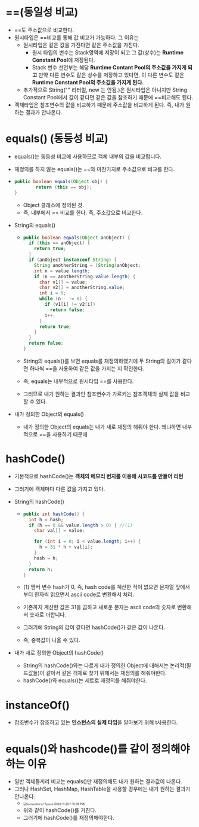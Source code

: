 

# ==(동일성 비교)

- ==도 주소값으로 비교한다.
- 원시타입은 ==비교를 통해 값 비교가 가능하다. 그 이유는
  - 원시타입은 같은 값을 가진다면 같은 주소값을 가진다.
    - 원시 타입의 변수는 Stack영역에 저장이 되고 그 값(상수)는 **Runtime Constant Pool**에 저장된다.
    - Stack 변수 선언부는 해당 **Runtime Contant Pool의 주소값을 가지게 되고** 만약 다른 변수도 같은 상수를 저장하고 있다면, 이 다른 변수도 같은 **Runtime Constant Pool의 주소값을 가지게 된다.**
  - 추가적으로 String("" 리터럴, new 는 안됨.)은 원시타입은 아니지만 String Constant Pool에서 값이 같다면 같은 값을 참조하기 때문에 ==비교해도 된다.
- 객체타입은 참조변수의 값을 비교하기 때문에 주소값을 비교하게 된다. 즉, 내가 원하는 결과가 안나온다.

# equals() (동등성 비교)

- equals()는 동등성 비교에 사용하므로 객체 내부의 값을 비교합니다.

- 재정의를 하지 않는 equals()는 ==와 마찬가지로 주소값으로 비교를 한다.

- ```java
  public boolean equals(Object obj) {
          return (this == obj);
  }
  ```

  - Object 클래스에 정의된 것.
  - 즉, 내부에서 == 비교를 한다. 즉, 주소값으로 비교한다.

- String의 equals()

  - ```java
    public boolean equals(Object anObject) {
      if (this == anObject) {
        return true;
      }
      if (anObject instanceof String) {
        String anotherString = (String)anObject;
        int n = value.length;
        if (n == anotherString.value.length) {
          char v1[] = value;
          char v2[] = anotherString.value;
          int i = 0;
          while (n-- != 0) {
            if (v1[i] != v2[i])
              return false;
            i++;
          }
          return true;
        }
      }
      return false;
    }
    ```

  - String의 equals()를 보면 equals를 재정의하였기에 두 String의 길이가 같다면 하나씩 ==을 사용하여 같은 값을 가지는 지 확인한다.

  - 즉, equals는 내부적으로 원시타입 ==를 사용한다.

  - 그러므로 내가 원하는 결과인 참조변수가 가르키는 참조객체의 실제 값을 비교할 수 있다.



- 내가 정의한 Object의 equals()
  - 내가 정의한 Object의 equals는 내가 새로 재정의 해줘야 한다. 왜냐하면 내부적으로 ==을 사용하기 때문에

# hashCode()

- 기본적으로 hashCode()는 **객체의 메모리 번지를 이용해 시코드를 만들어 리턴**
- 그러기에 객체마다 다른 값을 가지고 있다.



- String의 hashCode()

  - ```java
    public int hashCode() {
      int h = hash;
      if (h == 0 && value.length > 0) { //(1)
        char val[] = value;
    
        for (int i = 0; i < value.length; i++) {
          h = 31 * h + val[i];
        }
        hash = h;
      }
      return h;
    }
    ```

  - (1) 멤버 변수 hash가 0, 즉, hash code를 계산한 적이 없으면 문자열 앞에서부터 한자씩 읽으면서 ascii code로 변환해서 처리.

  - 기존까지 계산한 값은 31을 곱하고 새로운 문자는 ascii code의 숫자로 변환해서 숫자로 더합니다.

  - 그러기에 String의 값이 같다면 hashCode()가 같은 값이 나온다.

  - 즉, 중복값이 나올 수 있다.



- 내가 새로 정의한 Object의 hashCode()
  - String의 hashCode()와는 다르게 내가 정의한 Object에 대해서는 논리적(필드값들)이 같아서 같은 객체로 찾기 위해서는 재정의를 해줘야한다.
  - hashCode()와 equals()는 세트로 재정의를 해줘야한다.



# instanceOf()

- 참조변수가 참조하고 있는 **인스턴스의 실제 타입**을 알아보기 위해 t사용한다.









# equals()와 hashcode()를 같이 정의해야하는 이유

- 일반 객체들끼리 비교는 equals()만 재정의해도 내가 원하는 결과값이 나온다.
- 그러나 HashSet, HashMap, HashTable을 사용할 경우에는 내가 원하는 결과가 안나온다.
  - <img src="img/==&equals()&hashCode()&instanceOf/Screenshot of Typora (2022-11-28 7-10-08 PM).png" alt="Screenshot of Typora (2022-11-28 7-10-08 PM)" style="zoom:50%;" />
  - 위와 같이 hashCode()를 거친다.
  - 그러기에 hashCode()를 재정의해야한다.



